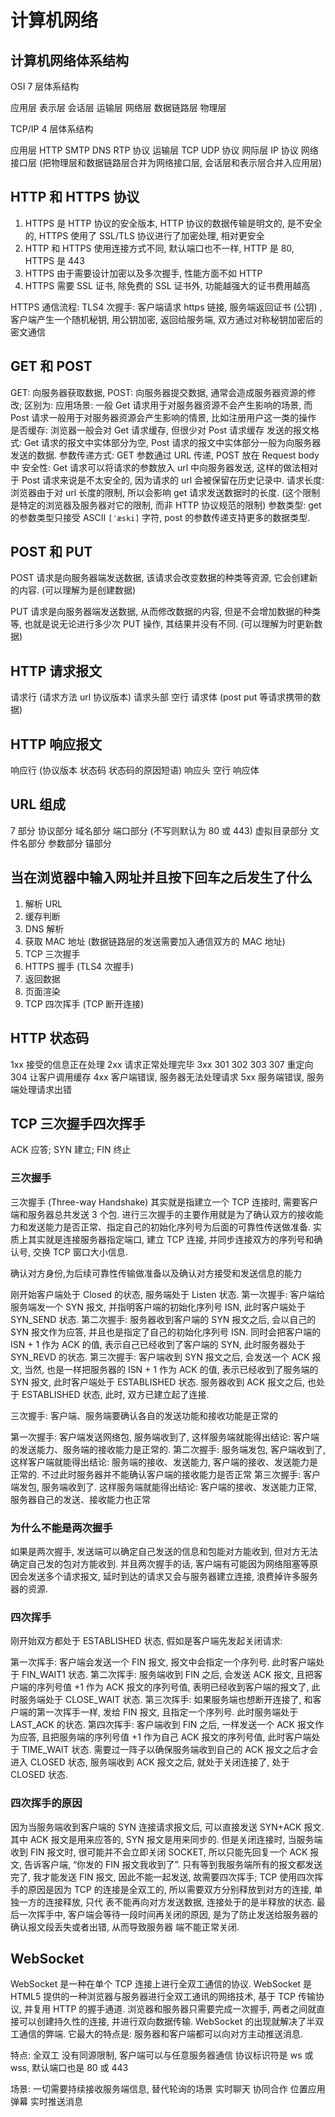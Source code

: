 # 计算机网络

## 计算机网络体系结构

OSI 7 层体系结构

应用层
表示层
会话层
运输层
网络层
数据链路层
物理层

TCP/IP 4 层体系结构

应用层 HTTP SMTP DNS RTP 协议
运输层 TCP UDP 协议
网际层 IP 协议
网络接口层
(把物理层和数据链路层合并为网络接口层, 会话层和表示层合并入应用层)

## HTTP 和 HTTPS 协议

1. HTTPS 是 HTTP 协议的安全版本, HTTP 协议的数据传输是明文的, 是不安全的, HTTPS 使用了 SSL/TLS 协议进行了加密处理, 相对更安全
2. HTTP 和 HTTPS 使用连接方式不同, 默认端口也不一样, HTTP 是 80, HTTPS 是 443
3. HTTPS 由于需要设计加密以及多次握手, 性能方面不如 HTTP
4. HTTPS 需要 SSL 证书, 除免费的 SSL 证书外, 功能越强大的证书费用越高

HTTPS 通信流程: TLS4 次握手:
客户端请求 https 链接, 服务端返回证书 (公钥) , 客户端产生一个随机秘钥, 用公钥加密, 返回给服务端, 双方通过对称秘钥加密后的密文通信

## GET 和 POST

GET: 向服务器获取数据, POST: 向服务器提交数据, 通常会造成服务器资源的修改; 区别为:
应用场景:
一般 Get 请求用于对服务器资源不会产生影响的场景, 而 Post 请求一般用于对服务器资源会产生影响的情景, 比如注册用户这一类的操作
是否缓存:
浏览器一般会对 Get 请求缓存, 但很少对 Post 请求缓存
发送的报文格式:
Get 请求的报文中实体部分为空, Post 请求的报文中实体部分一般为向服务器发送的数据.
参数传递方式:
GET 参数通过 URL 传递, POST 放在 Request body 中
安全性:
Get 请求可以将请求的参数放入 url 中向服务器发送, 这样的做法相对于 Post 请求来说是不太安全的, 因为请求的 url 会被保留在历史记录中.
请求长度:
浏览器由于对 url 长度的限制, 所以会影响 get 请求发送数据时的长度. (这个限制是特定的浏览器及服务器对它的限制, 而非 HTTP 协议规范的限制)
参数类型:
get 的参数类型只接受 ASCII `[ˈæski]` 字符, post 的参数传递支持更多的数据类型.

## POST 和 PUT

POST 请求是向服务器端发送数据, 该请求会改变数据的种类等资源, 它会创建新的内容. (可以理解为是创建数据)

PUT 请求是向服务器端发送数据, 从而修改数据的内容, 但是不会增加数据的种类等, 也就是说无论进行多少次 PUT 操作, 其结果并没有不同. (可以理解为时更新数据)

## HTTP 请求报文

请求⾏ (请求方法 url 协议版本) 请求头部 空⾏ 请求体 (post put 等请求携带的数据)

## HTTP 响应报文

响应⾏ (协议版本 状态码 状态码的原因短语) 响应头 空⾏ 响应体

## URL 组成

7 部分
协议部分 域名部分 端口部分 (不写则默认为 80 或 443) 虚拟目录部分 文件名部分 参数部分 锚部分

## 当在浏览器中输入网址并且按下回车之后发生了什么

1. 解析 URL
2. 缓存判断
3. DNS 解析
4. 获取 MAC 地址 (数据链路层的发送需要加入通信双方的 MAC 地址)
5. TCP 三次握手
6. HTTPS 握手 (TLS4 次握手)
7. 返回数据
8. 页面渲染
9. TCP 四次挥手 (TCP 断开连接)

## HTTP 状态码

1xx 接受的信息正在处理
2xx 请求正常处理完毕
3xx 301 302 303 307 重定向 304 让客户调用缓存
4xx 客户端错误, 服务器无法处理请求
5xx 服务端错误, 服务端处理请求出错

## TCP 三次握手四次挥手

ACK 应答; SYN 建立; FIN 终止

### 三次握手

三次握手 (Three-way Handshake) 其实就是指建立一个 TCP 连接时, 需要客户端和服务器总共发送 3 个包.
进行三次握手的主要作用就是为了确认双方的接收能力和发送能力是否正常、指定自己的初始化序列号为后面的可靠性传送做准备. 实质上其实就是连接服务器指定端口, 建立 TCP 连接, 并同步连接双方的序列号和确认号, 交换 TCP 窗口大小信息.

确认对方身份,为后续可靠性传输做准备以及确认对方接受和发送信息的能力

刚开始客户端处于 Closed 的状态, 服务端处于 Listen 状态.
第一次握手: 客户端给服务端发一个 SYN 报文, 并指明客户端的初始化序列号 ISN, 此时客户端处于 SYN_SEND 状态.
第二次握手: 服务器收到客户端的 SYN 报文之后, 会以自己的 SYN 报文作为应答, 并且也是指定了自己的初始化序列号 ISN. 同时会把客户端的 ISN + 1 作为 ACK 的值, 表示自己已经收到了客户端的 SYN, 此时服务器处于 SYN_REVD 的状态.
第三次握手: 客户端收到 SYN 报文之后, 会发送一个 ACK 报文, 当然, 也是一样把服务器的 ISN + 1 作为 ACK 的值, 表示已经收到了服务端的 SYN 报文, 此时客户端处于 ESTABLISHED 状态. 服务器收到 ACK 报文之后, 也处于 ESTABLISHED 状态, 此时, 双方已建立起了连接.

三次握手: 客户端、服务端要确认各自的发送功能和接收功能是正常的

第一次握手: 客户端发送网络包, 服务端收到了, 这样服务端就能得出结论: 客户端的发送能力、服务端的接收能力是正常的.
第二次握手: 服务端发包, 客户端收到了, 这样客户端就能得出结论: 服务端的接收、发送能力, 客户端的接收、发送能力是正常的. 不过此时服务器并不能确认客户端的接收能力是否正常
第三次握手: 客户端发包, 服务端收到了. 这样服务端就能得出结论: 客户端的接收、发送能力正常, 服务器自己的发送、接收能力也正常

### 为什么不能是两次握手

如果是两次握手, 发送端可以确定自己发送的信息和包能对方能收到, 但对方无法确定自己发的包对方能收到.
并且两次握手的话, 客户端有可能因为网络阻塞等原因会发送多个请求报文, 延时到达的请求又会与服务器建立连接, 浪费掉许多服务器的资源.

### 四次挥手

刚开始双方都处于 ESTABLISHED 状态, 假如是客户端先发起关闭请求:

第一次挥手: 客户端会发送一个 FIN 报文, 报文中会指定一个序列号. 此时客户端处于 FIN_WAIT1 状态.
第二次挥手: 服务端收到 FIN 之后, 会发送 ACK 报文, 且把客户端的序列号值 +1 作为 ACK 报文的序列号值, 表明已经收到客户端的报文了, 此时服务端处于 CLOSE_WAIT 状态.
第三次挥手: 如果服务端也想断开连接了, 和客户端的第一次挥手一样, 发给 FIN 报文, 且指定一个序列号. 此时服务端处于 LAST_ACK 的状态.
第四次挥手: 客户端收到 FIN 之后, 一样发送一个 ACK 报文作为应答, 且把服务端的序列号值 +1 作为自己 ACK 报文的序列号值, 此时客户端处于 TIME_WAIT 状态. 需要过一阵子以确保服务端收到自己的 ACK 报文之后才会进入 CLOSED 状态, 服务端收到 ACK 报文之后, 就处于关闭连接了, 处于 CLOSED 状态.

### 四次挥手的原因

因为当服务端收到客户端的 SYN 连接请求报文后, 可以直接发送 SYN+ACK 报文. 其中 ACK 报文是用来应答的, SYN 报文是用来同步的. 但是关闭连接时, 当服务端收到 FIN 报文时, 很可能并不会立即关闭 SOCKET, 所以只能先回复一个 ACK 报文, 告诉客户端, “你发的 FIN 报文我收到了”. 只有等到我服务端所有的报文都发送完了, 我才能发送 FIN 报文, 因此不能一起发送, 故需要四次挥手;
TCP 使用四次挥手的原因是因为 TCP 的连接是全双工的, 所以需要双方分别释放到对方的连接, 单独一方的连接释放, 只代 表不能再向对方发送数据, 连接处于的是半释放的状态. 最后一次挥手中, 客户端会等待一段时间再关闭的原因, 是为了防止发送给服务器的确认报文段丢失或者出错, 从而导致服务器 端不能正常关闭.

## WebSocket

WebSocket 是一种在单个 TCP 连接上进行全双工通信的协议.
WebSocket 是 HTML5 提供的一种浏览器与服务器进行全双工通讯的网络技术, 基于 TCP 传输协议, 并复用 HTTP 的握手通道.
浏览器和服务器只需要完成一次握手, 两者之间就直接可以创建持久性的连接, 并进行双向数据传输.
WebSocket 的出现就解决了半双工通信的弊端. 它最大的特点是: 服务器和客户端都可以向对方主动推送消息.

特点:
全双工
没有同源限制, 客户端可以与任意服务器通信
协议标识符是 ws 或 wss, 默认端口也是 80 或 443

场景:
一切需要持续接收服务端信息, 替代轮询的场景
实时聊天 协同合作 位置应用 弹幕 实时推送消息
